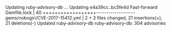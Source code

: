 Updating ruby-advisory-db ...
Updating e4a39cc..bc5fe4d
Fast-forward
 Gemfile.lock                     |   40 ++++++++++++++++++-------------------
 gems/nokogiri/CVE-2017-15412.yml |    2 +
 2 files changed, 21 insertions(+), 21 deletions(-)
Updated ruby-advisory-db
ruby-advisory-db: 304 advisories

